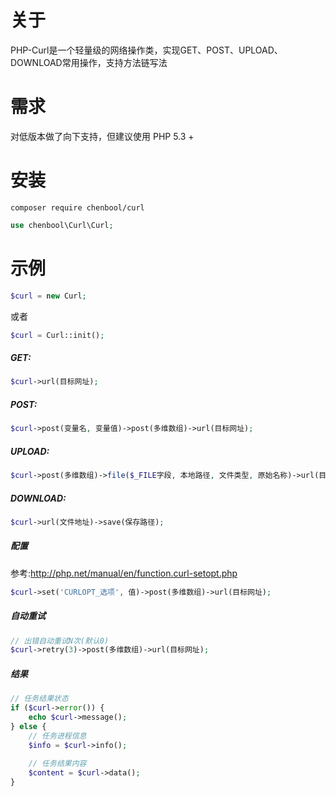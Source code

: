 # 关于
PHP-Curl是一个轻量级的网络操作类，实现GET、POST、UPLOAD、DOWNLOAD常用操作，支持方法链写法


# 需求
对低版本做了向下支持，但建议使用 PHP 5.3 +

# 安装
```shell
composer require chenbool/curl
```
```php
use chenbool\Curl\Curl;
```


# 示例
```php
$curl = new Curl;
```
或者
```php
$curl = Curl::init();
```


##### GET:
```php
$curl->url(目标网址);
```


##### POST:
```php
$curl->post(变量名, 变量值)->post(多维数组)->url(目标网址);
```


##### UPLOAD:
```php
$curl->post(多维数组)->file($_FILE字段, 本地路径, 文件类型, 原始名称)->url(目标网址);
```


##### DOWNLOAD:
```php
$curl->url(文件地址)->save(保存路径);
```


##### 配置
参考:http://php.net/manual/en/function.curl-setopt.php

```php
$curl->set('CURLOPT_选项', 值)->post(多维数组)->url(目标网址);
```

##### 自动重试
```php
// 出错自动重试N次(默认0)
$curl->retry(3)->post(多维数组)->url(目标网址);
```

##### 结果
```php
// 任务结果状态
if ($curl->error()) {
    echo $curl->message();
} else {
    // 任务进程信息
    $info = $curl->info();
    
    // 任务结果内容
    $content = $curl->data();
}

```
